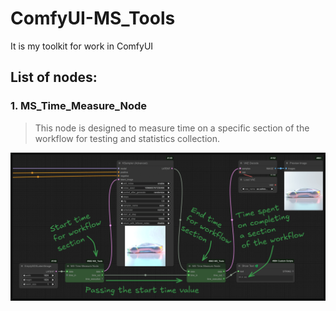 # ComfyUI-MS_Tools
It is my toolkit for work in ComfyUI

## List of nodes:
### 1. MS_Time_Measure_Node
> This node is designed to measure time on a specific section of the workflow for testing and statistics collection.
> 
![MS_Time_Measure_Node.png](https://github.com/Maxim-Dey/ComfyUI-MS_Tools/blob/main/images/MS_Time_Measure_Node.png)

